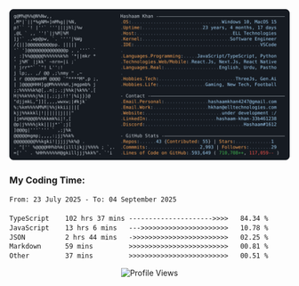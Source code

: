 <a href="https://github.com/HashaamKhan19/HashaamKhan19">
  <picture>
    <source media="(prefers-color-scheme: dark)" srcset="https://raw.githubusercontent.com/HashaamKhan19/HashaamKhan19/main/dark_mode.svg">
    <img alt="Hashaam Khan's GitHub Profile README" src="https://raw.githubusercontent.com/HashaamKhan19/HashaamKhan19/main/dark_mode.svg">
  </picture>
</a>

<h3>My Coding Time:</h1>
<!--START_SECTION:waka-->

```txt
From: 23 July 2025 - To: 04 September 2025

TypeScript    102 hrs 37 mins --------------------->>>>   84.34 %
JavaScript    13 hrs 6 mins   --->>>>>>>>>>>>>>>>>>>>>>   10.78 %
JSON          2 hrs 44 mins   ->>>>>>>>>>>>>>>>>>>>>>>>   02.25 %
Markdown      59 mins         >>>>>>>>>>>>>>>>>>>>>>>>>   00.81 %
Other         37 mins         >>>>>>>>>>>>>>>>>>>>>>>>>   00.51 %
```

<!--END_SECTION:waka-->

<p align="center">
  <img src="https://komarev.com/ghpvc/?username=HashaamKhan19&color=grey&style=for-the-badge&abbreviated=true" alt="Profile Views"/>
</p>
